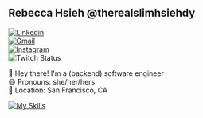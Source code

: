 ## Rebecca Hsieh @therealslimhsiehdy

[![Linkedin](https://img.shields.io/badge/therealslimhsiehdy-blue?style=flat&logo=linkedin&link=https://www.linkedin.com/in/threalslimhsiehdy/)](https://www.linkedin.com/in/therealslimhsiehdy/)
<br>
[![Gmail](https://img.shields.io/badge/-rebecca.hsieh07%40gmail.com-red?style=flat&logo=Gmail&logoColor=white&link=mailto:rebecca.hsieh07@gmail.com)](mailto:rebecca.hsieh07@gmail.com)
<br>
[![Instagram](https://img.shields.io/badge/-therealslimhsiehdy-9cf?style=flat&logo=instagram&link=https://www.instagram.com/therealslimhsiehdy/)](https://www.instagram.com/therealslimhsiehdy/)
<br>
<img alt="Twitch Status" src="https://img.shields.io/twitch/status/therealslimhsiehdy?style=social">


👋 Hey there! I'm a (backend) software engineer
<br>
😄 Pronouns: she/her/hers
<br>
📍 Location: San Francisco, CA

[![My Skills](https://skillicons.dev/icons?i=django,docker,git,go,python,postman,vscode)](https://skillicons.dev)


<!--
**therealslimhsiehdy/therealslimhsiehdy** is a ✨ _special_ ✨ repository because its `README.md` (this file) appears on your GitHub profile.
    
- 🔭 I’m currently working on ...
- 🌱 I’m currently learning ...
- 👯 I’m looking to collaborate on ...
- 🤔 I’m looking for help with ...
- 💬 Ask me about ...
- 📫 How to reach me: ...
- 😄 Pronouns: ...
- ⚡ Fun fact: ...
-->
